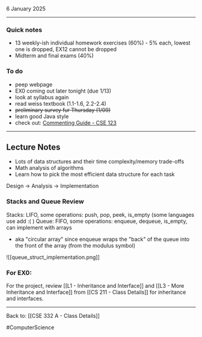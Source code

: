 6 January 2025

---
### Quick notes
- 13 weekly-ish individual homework exercises (60%) - 5% each, lowest one is dropped, EX12 cannot be dropped
- Midterm and final exams (40%)

### To do
- peep webpage
- EX0 coming out later tonight (due 1/13)
- look at syllabus again
- read weiss textbook (1.1-1.6, 2.2-2.4)
- ~~preliminary survey fur Thursday (1/09)~~
- learn good Java style
- check out: [Commenting Guide - CSE 123](https://courses.cs.washington.edu/courses/cse123/23su/resources/commenting/)


---
## Lecture Notes

- Lots of data structures and their time complexity/memory trade-offs
- Math analysis of algorithms
- Learn how to pick the most efficient data structure for each task

Design -> Analysis -> Implementation

### Stacks and Queue Review

Stacks: LIFO, some operations: push, pop, peek, is_empty (some languages use add :( )
Queue: FIFO, some operations: enqueue, dequeue, is_empty, can implement with arrays
- aka "circular array" since enqueue wraps the "back" of the queue into the front of the array (from the modulus symbol)

![[queue_struct_implementation.png]]

### For EX0:

For the project, review [[L1 - Inheritance and Interface]] and [[L3 - More Inheritance and Interface]] from [[CS 211 - Class Details]] for inheritance and interfaces.




---
Back to: [[CSE 332 A - Class Details]]

#ComputerScience 